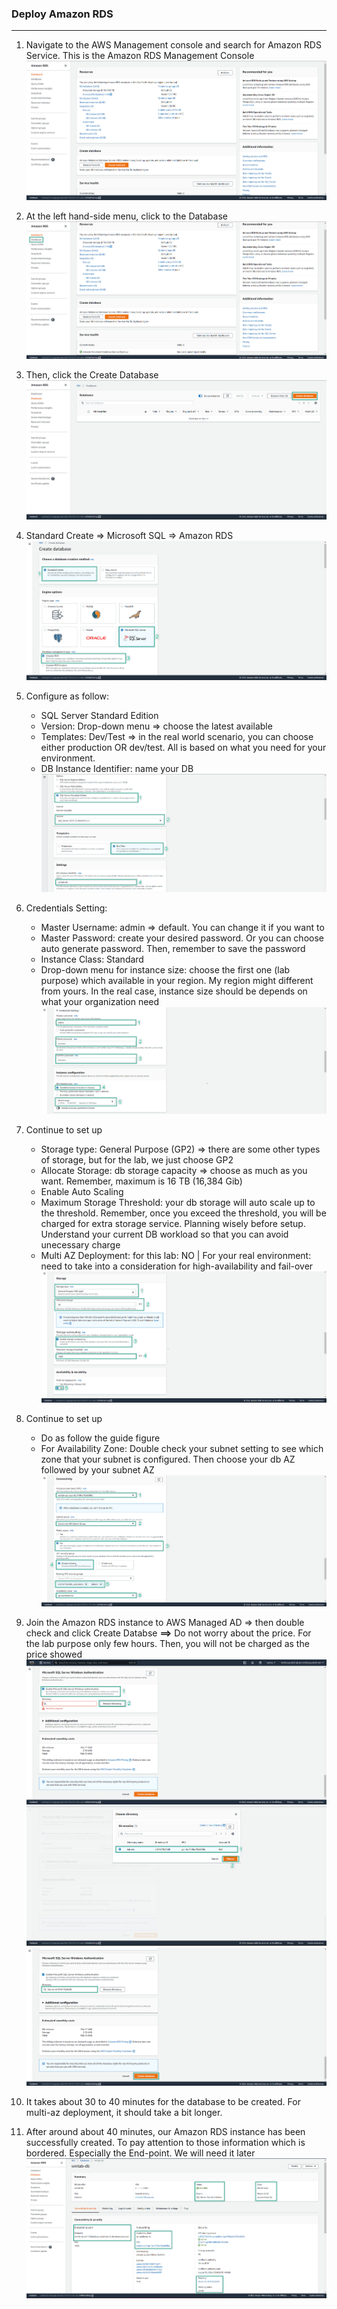 ### Deploy Amazon RDS
---
1. Navigate to the AWS Management console and search for Amazon RDS Service. This is the Amazon RDS Management Console
![Deploy Amazon RDS](../../images/deploy-rds-1.jpg)  

2. At the left hand-side menu, click to the Database
![Deploy Amazon RDS](../../images/deploy-rds-2.jpg)  

3. Then, click the Create Database
![Deploy Amazon RDS](../../images/deploy-rds-3.jpg)  

4. Standard Create => Microsoft SQL => Amazon RDS
![Deploy Amazon RDS](../../images/deploy-rds-4.jpg)  

5. Configure as follow:
   - SQL Server Standard Edition
   - Version: Drop-down menu => choose the latest available
   - Templates: Dev/Test => in the real world scenario, you can choose either production OR dev/test. All is based on what you need for your environment.
   - DB Instance Identifier: name your DB
![Deploy Amazon RDS](../../images/deploy-rds-5.jpg)  

6. Credentials Setting:
   - Master Username: admin => default. You can change it if you want to
   - Master Password: create your desired password. Or you can choose auto generate password. Then, remember to save the password
   - Instance Class: Standard
   - Drop-down menu for instance size: choose the first one (lab purpose) which available in your region. My region might different from yours. In the real case, instance size should be depends on what your organization need
![Deploy Amazon RDS](../../images/deploy-rds-6.jpg)  

7. Continue to set up
   - Storage type: General Purpose (GP2) => there are some other types of storage, but for the lab, we just choose GP2
   - Allocate Storage: db storage capacity => choose as much as you want. Remember, maximum is 16 TB (16,384 Gib)
   - Enable Auto Scaling
   - Maximum Storage Threshold: your db storage will auto scale up to the threshold. Remember, once you exceed the threshold, you will be charged for extra storage service. Planning wisely before setup. Understand your current DB workload so that you can avoid unecessary charge
   - Multi AZ Deployment: for this lab: NO | For your real environment: need to take into a consideration for high-availability and fail-over 
![Deploy Amazon RDS](../../images/deploy-rds-7.jpg)  

8. Continue to set up
   - Do as follow the guide figure
   - For Availability Zone: Double check your subnet setting to see which zone that your subnet is configured. Then choose your db AZ followed by your subnet AZ
![Deploy Amazon RDS](../../images/deploy-rds-8.jpg)  

9. Join the Amazon RDS instance to AWS Managed AD => then double check and click Create Databse
    **==>** Do not worry about the price. For the lab purpose only few hours. Then, you will not be charged as the price showed
![Deploy Amazon RDS](../../images/deploy-rds-9.jpg)
![Deploy Amazon RDS](../../images/deploy-rds-10.jpg)
![Deploy Amazon RDS](../../images/deploy-rds-11.jpg)  

10. It takes about 30 to 40 minutes for the database to be created. For multi-az deployment, it should take a bit longer.  

11. After around about 40 minutes, our Amazon RDS instance has been successfully created. To pay attention to those information which is bordered. Especially the End-point. We will need it later
![Deploy Amazon RDS](../../images/deploy-rds-12.jpg)  


   